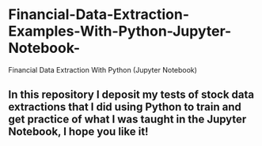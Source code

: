 # Financial-Data-Extraction-Examples-With-Python-Jupyter-Notebook-
Financial Data Extraction With Python (Jupyter Notebook)
## In this repository I deposit my tests of stock data extractions that I did using Python to train and get practice of what I was taught in the Jupyter Notebook, I hope you like it!
